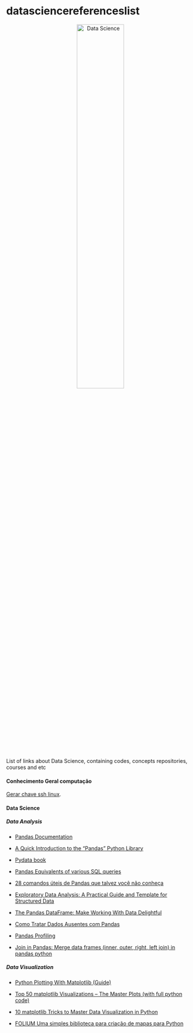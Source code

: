 # datasciencereferenceslist

<center><img alt = "Data Science" width = "50%" src = "https://www.cetax.com.br/blog/wp-content/uploads/2017/01/data-science.png"></center>



List of links about Data Science, containing codes, concepts repositories, courses and etc

#### Conhecimento Geral computação 


[Gerar chave ssh linux](https://help.github.com/pt/github/authenticating-to-github/generating-a-new-ssh-key-and-adding-it-to-the-ssh-agent).


#### Data Science


 ##### Data Analysis
        
* [Pandas Documentation](https://pandas.pydata.org/docs/index.html)

* [A Quick Introduction to the “Pandas” Python Library](https://towardsdatascience.com/a-quick-introduction-to-the-pandas-python-library-f1b678f34673)

* [Pydata book](https://github.com/wesm/pydata-book)

* [Pandas Equivalents of various SQL queries](https://towardsdatascience.com/introduction-to-pandas-equivalents-of-various-sql-queries-448fb57dd9b9)

* [28 comandos úteis de Pandas que talvez você não conheça](https://paulovasconcellos.com.br/28-comandos-%C3%BAteis-de-pandas-que-talvez-voc%C3%AA-n%C3%A3o-conhe%C3%A7a-6ab64beefa93)

* [Exploratory Data Analysis: A Practical Guide and Template for Structured Data](https://towardsdatascience.com/exploratory-data-analysis-eda-a-practical-guide-and-template-for-structured-data-abfbf3ee3bd9)

* [The Pandas DataFrame: Make Working With Data Delightful](https://realpython.com/pandas-dataframe/)

* [Como Tratar Dados Ausentes com Pandas](https://sigmoidal.ai/como-tratar-dados-ausentes-com-pandas/)

* [Pandas Profiling](https://github.com/pandas-profiling/pandas-profiling)

* [Join in Pandas: Merge data frames (inner, outer, right, left join) in pandas python](http://www.datasciencemadesimple.com/join-merge-data-frames-pandas-python/)


##### Data Visualization

* [Python Plotting With Matplotlib (Guide)](https://realpython.com/python-matplotlib-guide/)

* [Top 50 matplotlib Visualizations – The Master Plots (with full python code)](https://www.machinelearningplus.com/plots/top-50-matplotlib-visualizations-the-master-plots-python/)

* [10 matplotlib Tricks to Master Data Visualization in Python](https://www.analyticsvidhya.com/blog/2020/05/10-matplotlib-tricks-data-visualization-python/?utm_source=AVLinkedin&utm_medium=post&utm_campaign=23_june_intermediate_article)

* [FOLIUM Uma simples biblioteca para criação de mapas para Python](https://medium.com/@datalivre/folium-d6036a9ad29c)





